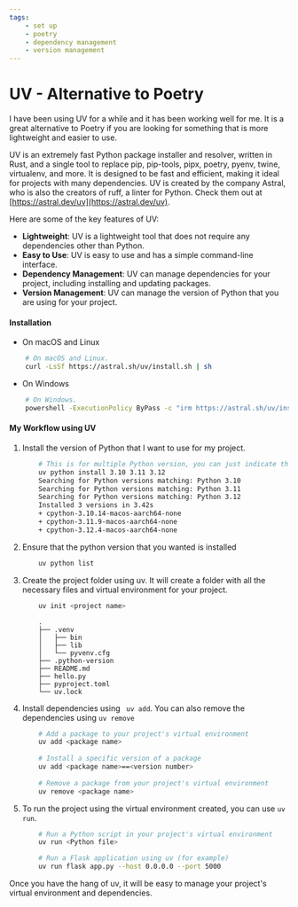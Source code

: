 ```yaml
---
tags:
    - set up
    - poetry
    - dependency management
    - version management
---
```


# UV - Alternative to Poetry

I have been using UV for a while and it has been working well for me. It is a great alternative to Poetry if you are looking for something that is more lightweight and easier to use. 

 UV is an extremely fast Python package installer and resolver, written in Rust, and a single tool to replace pip, pip-tools, pipx, poetry, pyenv, twine, virtualenv, and more. It is designed to be fast and efficient, making it ideal for projects with many dependencies. UV is created by the company Astral, who is also the creators of ruff, a linter for Python. Check them out at [https://astral.dev/uv](https://astral.dev/uv).

Here are some of the key features of UV:

- **Lightweight**: UV is a lightweight tool that does not require any dependencies other than Python.
- **Easy to Use**: UV is easy to use and has a simple command-line interface.
- **Dependency Management**: UV can manage dependencies for your project, including installing and updating packages.
- **Version Management**: UV can manage the version of Python that you are using for your project.

#### Installation

- On macOS and Linux

```bash
    # On macOS and Linux.
    curl -LsSf https://astral.sh/uv/install.sh | sh
```

- On Windows

```bash
    # On Windows.
    powershell -ExecutionPolicy ByPass -c "irm https://astral.sh/uv/install.ps1 | iex"
```

#### My Workflow using UV

1. Install the version of Python that I want to use for my project.
    
    ```bash
        # This is for multiple Python version, you can just indicate the version you want to install
        uv python install 3.10 3.11 3.12
        Searching for Python versions matching: Python 3.10
        Searching for Python versions matching: Python 3.11
        Searching for Python versions matching: Python 3.12
        Installed 3 versions in 3.42s
        + cpython-3.10.14-macos-aarch64-none
        + cpython-3.11.9-macos-aarch64-none
        + cpython-3.12.4-macos-aarch64-none
    ```

2. Ensure that the python version that you wanted is installed

    ```bash
        uv python list
    ```
3. Create the project folder using uv. It will create a folder with all the necessary files and virtual environment for your project.

    ```bash
        uv init <project name>
    ```

    ```
        .
        ├── .venv
        │   ├── bin
        │   ├── lib
        │   └── pyvenv.cfg
        ├── .python-version
        ├── README.md
        ├── hello.py
        ├── pyproject.toml
        └── uv.lock
    ```

4. Install dependencies using ``` uv add```. You can also remove the dependencies using ```uv remove```

    ```bash
        # Add a package to your project's virtual environment
        uv add <package name>
        
        # Install a specific version of a package
        uv add <package name>==<version number>
        
        # Remove a package from your project's virtual environment
        uv remove <package name>
    ```

5. To run the project using the virtual environment created, you can use ```uv run```.
    
    ```bash
        # Run a Python script in your project's virtual environment
        uv run <Python file>

        # Run a Flask application using uv (for example)
        uv run flask app.py --host 0.0.0.0 --port 5000
    ```

Once you have the hang of uv, it will be easy to manage your project's virtual environment and dependencies.